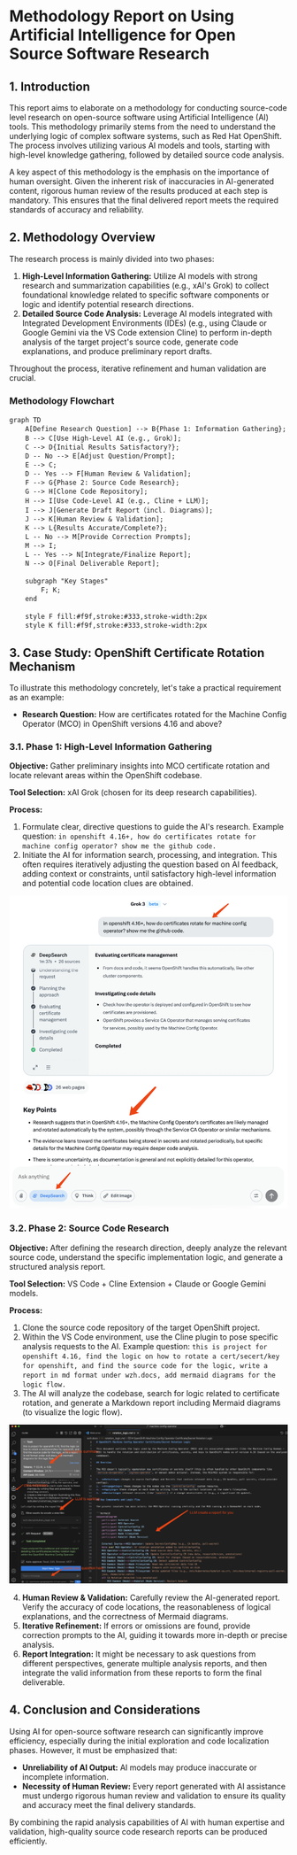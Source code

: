 # Methodology Report on Using Artificial Intelligence for Open Source Software Research

## 1. Introduction

This report aims to elaborate on a methodology for conducting source-code level research on open-source software using Artificial Intelligence (AI) tools. This methodology primarily stems from the need to understand the underlying logic of complex software systems, such as Red Hat OpenShift. The process involves utilizing various AI models and tools, starting with high-level knowledge gathering, followed by detailed source code analysis.

A key aspect of this methodology is the emphasis on the importance of human oversight. Given the inherent risk of inaccuracies in AI-generated content, rigorous human review of the results produced at each step is mandatory. This ensures that the final delivered report meets the required standards of accuracy and reliability.

## 2. Methodology Overview

The research process is mainly divided into two phases:

1.  **High-Level Information Gathering:** Utilize AI models with strong research and summarization capabilities (e.g., xAI's Grok) to collect foundational knowledge related to specific software components or logic and identify potential research directions.
2.  **Detailed Source Code Analysis:** Leverage AI models integrated with Integrated Development Environments (IDEs) (e.g., using Claude or Google Gemini via the VS Code extension Cline) to perform in-depth analysis of the target project's source code, generate code explanations, and produce preliminary report drafts.

Throughout the process, iterative refinement and human validation are crucial.

### Methodology Flowchart

```mermaid
graph TD
    A[Define Research Question] --> B{Phase 1: Information Gathering};
    B --> C[Use High-Level AI（e.g., Grok）];
    C --> D{Initial Results Satisfactory?};
    D -- No --> E[Adjust Question/Prompt];
    E --> C;
    D -- Yes --> F[Human Review & Validation];
    F --> G{Phase 2: Source Code Research};
    G --> H[Clone Code Repository];
    H --> I[Use Code-Level AI（e.g., Cline + LLM）];
    I --> J[Generate Draft Report（incl. Diagrams）];
    J --> K[Human Review & Validation];
    K --> L{Results Accurate/Complete?};
    L -- No --> M[Provide Correction Prompts];
    M --> I;
    L -- Yes --> N[Integrate/Finalize Report];
    N --> O[Final Deliverable Report];

    subgraph "Key Stages"
        F; K;
    end

    style F fill:#f9f,stroke:#333,stroke-width:2px
    style K fill:#f9f,stroke:#333,stroke-width:2px
```

## 3. Case Study: OpenShift Certificate Rotation Mechanism

To illustrate this methodology concretely, let's take a practical requirement as an example:

*   **Research Question:** How are certificates rotated for the Machine Config Operator (MCO) in OpenShift versions 4.16 and above?

### 3.1. Phase 1: High-Level Information Gathering

**Objective:** Gather preliminary insights into MCO certificate rotation and locate relevant areas within the OpenShift codebase.

**Tool Selection:** xAI Grok (chosen for its deep research capabilities).

**Process:**
1.  Formulate clear, directive questions to guide the AI's research. Example question:
    `
    in openshift 4.16+, how do certificates rotate for machine config operator? show me the github code.
    `
2.  Initiate the AI for information search, processing, and integration. This often requires iteratively adjusting the question based on AI feedback, adding context or constraints, until satisfactory high-level information and potential code location clues are obtained.

![](imgs/2025.04.ai.research.cn.md/2025-04-07-10-01-05.png)

### 3.2. Phase 2: Source Code Research

**Objective:** After defining the research direction, deeply analyze the relevant source code, understand the specific implementation logic, and generate a structured analysis report.

**Tool Selection:** VS Code + Cline Extension + Claude or Google Gemini models.

**Process:**
1.  Clone the source code repository of the target OpenShift project.
2.  Within the VS Code environment, use the Cline plugin to pose specific analysis requests to the AI. Example question:
    `
    this is project for openshift 4.16, find the logic on how to rotate a cert/secert/key for openshift, and find the source code for the logic, write a report in md format under wzh.docs, add mermaid diagrams for the logic flow.
    `
3.  The AI will analyze the codebase, search for logic related to certificate rotation, and generate a Markdown report including Mermaid diagrams (to visualize the logic flow).

![](imgs/2025.04.ai.research.cn.md/2025-04-07-10-39-02.png)

4.  **Human Review & Validation:** Carefully review the AI-generated report. Verify the accuracy of code locations, the reasonableness of logical explanations, and the correctness of Mermaid diagrams.
5.  **Iterative Refinement:** If errors or omissions are found, provide correction prompts to the AI, guiding it towards more in-depth or precise analysis.
6.  **Report Integration:** It might be necessary to ask questions from different perspectives, generate multiple analysis reports, and then integrate the valid information from these reports to form the final deliverable.

## 4. Conclusion and Considerations

Using AI for open-source software research can significantly improve efficiency, especially during the initial exploration and code localization phases. However, it must be emphasized that:

*   **Unreliability of AI Output:** AI models may produce inaccurate or incomplete information.
*   **Necessity of Human Review:** Every report generated with AI assistance must undergo rigorous human review and validation to ensure its quality and accuracy meet the final delivery standards.

By combining the rapid analysis capabilities of AI with human expertise and validation, high-quality source code research reports can be produced efficiently.
